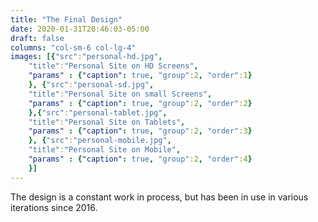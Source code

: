 ```yaml
---
title: "The Final Design"
date: 2020-01-31T20:46:03-05:00
draft: false
columns: "col-sm-6 col-lg-4"
images: [{"src":"personal-hd.jpg",
    "title":"Personal Site on HD Screens",
    "params" : {"caption": true, "group":2, "order":1}
    }, {"src":"personal-sd.jpg",
    "title":"Personal Site on small Screens",
    "params" : {"caption": true, "group":2, "order":2}
    },{"src":"personal-tablet.jpg",
    "title":"Personal Site on Tablets",
    "params" : {"caption": true, "group":2, "order":3}
    }, {"src":"personal-mobile.jpg",
    "title":"Personal Site on Mobile",
    "params" : {"caption": true, "group":2, "order":4}
    }]
---
```

The design is a constant work in process, but has been in use in various iterations since 2016.